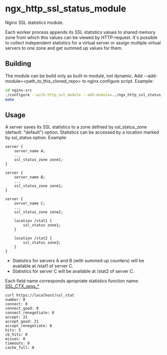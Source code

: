 
ngx_http_ssl_status_module
==========================

Nginx SSL statistics module.

Each worker process appends its SSL statistics values to shared memory zone 
from which this values can be viewed by HTTP-request.
It's possible to collect independent statistics for a virtual server or assign 
multiple virtual servers to one zone and get summed up values for them.


Building
--------
The module can be build only as built-in module, not dynamic.
Add --add-module=<path_to_this_cloned_repo> to nginx configure script. Example:
```bash
cd nginx-src
./configure --with-http_ssl_module --add-module=../ngx_http_ssl_status_module
make
```

Usage
-----
A server saves its SSL statistics to a zone defined by ssl_status_zone 
(default: "default") option.
Statistics can be accessed by a location marked by ssl_status option.
Example:
```nginx
server {
    server_name A;
    ...
    ssl_status_zone zone1;
}

server {
    server_name B;
    ...
    ssl_status_zone zone1;
}

server {
    server_name C;
    ...
    ssl_status_zone zone2;

    location /stat1 {
        ssl_status zone1;
    }

    location /stat2 {
        ssl_status zone2;
    }
}
```
* Statistics for servers A and B (with summed up counters) will be available at 
/stat1 of server C.
* Statistics for server C will be available at /stat2 of server C.

Each field name corresponds apropriate statistics function name: 
[SSL_CTX_sess_*](https://www.openssl.org/docs/man1.0.2/ssl/SSL_CTX_sess_connect.html)
```
curl https://localhost/ssl_stat
number: 0
connect: 0
connect_good: 0
connect_renegotiate: 0
accept: 21
accept_good: 21
accept_renegotiate: 0
hits: 5
cb_hits: 0
misses: 0
timeouts: 0
cache_full: 0
```

